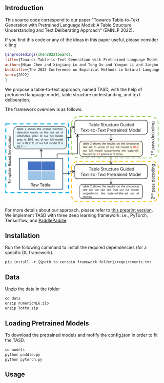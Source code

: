 ## Introduction

This source code correspond to our paper "Towards Table-to-Text Generation with Pretrained Language Model: A Table Structure Understanding and Text Deliberating Approach" (EMNLP 2022).

If you find this code or any of the ideas in this paper useful, please consider citing:

```bibtex
@inproceedings{chen2022towards,
title={Towards Table-to-Text Generation with Pretrained Language Model: A Table Structure Understanding and Text Deliberating Approach},
author={Miao Chen and Xinjiang Lu and Tong Xu and Yanyan Li and Jingbo Zhou and Dejing Dou and Hui Xiong},
booktitle={The 2022 Conference on Empirical Methods in Natural Language Processing (EMNLP' 22)},
year={2022}
}
```

We propose a table-to-text approach, named TASD, with the help of 
pretrained language model, table structure understanding, and text deliberation. 

The framework overview is as follows:

![framework](figs/framework.jpg)

For more details about our approach, please refer to [this preprint version](https://arxiv.org/pdf/2301.02071.pdf).
We implement TASD with three deep learning framework: i.e., 
PyTorch, Tensorflow, and [PaddlePaddle](https://www.paddlepaddle.org.cn/en). 


## Installation

Run the following command to install the required dependencies (for a specific DL framework).

```
pip install -r {$path_to_certain_framework_folder}/requirements.txt
```

## Data

Unzip the data in the folder

```
cd data
unzip numericNLG.zip
unzip Totto.zip
```

## Loading Pretrained Models
To download the pretrained models and mofify the config.json in order to fit the TASD.
```
cd models
python paddle.py
python pytorch.py
```

## Usage



